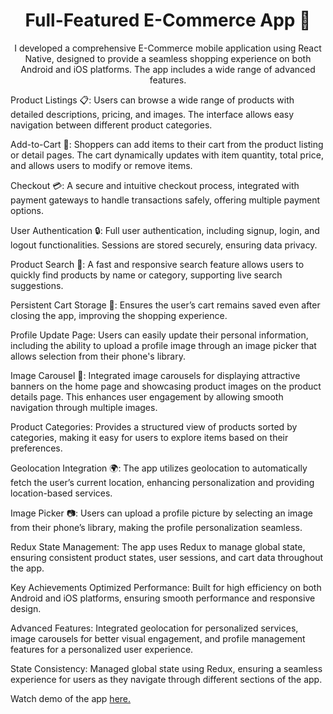 <h1 align="center" id="title">Full-Featured E-Commerce App 📱</h1>

<p align="center" id="description" > I developed a comprehensive E-Commerce mobile application using React Native, designed to provide a seamless shopping experience on both Android and iOS platforms. The app includes a wide range of advanced features.</p>



Product Listings 📋: Users can browse a wide range of products with detailed descriptions, pricing, and images. The interface allows easy navigation between different product categories.

Add-to-Cart 🛒: Shoppers can add items to their cart from the product listing or detail pages. The cart dynamically updates with item quantity, total price, and allows users to modify or remove items.

Checkout 💳: A secure and intuitive checkout process, integrated with payment gateways to handle transactions safely, offering multiple payment options.

User Authentication 🔒: Full user authentication, including signup, login, and logout functionalities. Sessions are stored securely, ensuring data privacy.

Product Search 🔎: A fast and responsive search feature allows users to quickly find products by name or category, supporting live search suggestions.

Persistent Cart Storage 🛑: Ensures the user’s cart remains saved even after closing the app, improving the shopping experience.

Profile Update Page: Users can easily update their personal information, including the ability to upload a profile image through an image picker that allows selection from their phone's library.

Image Carousel 🎠: Integrated image carousels for displaying attractive banners on the home page and showcasing product images on the product details page. This enhances user engagement by allowing smooth navigation through multiple images.

Product Categories: Provides a structured view of products sorted by categories, making it easy for users to explore items based on their preferences.

Geolocation Integration 🌍: The app utilizes geolocation to automatically fetch the user’s current location, enhancing personalization and providing location-based services.

Image Picker 📷: Users can upload a profile picture by selecting an image from their phone’s library, making the profile personalization seamless.

Redux State Management: The app uses Redux to manage global state, ensuring consistent product states, user sessions, and cart data throughout the app.

Key Achievements
Optimized Performance: Built for high efficiency on both Android and iOS platforms, ensuring smooth performance and responsive design.

Advanced Features: Integrated geolocation for personalized services, image carousels for better visual engagement, and profile management features for a personalized user experience.

State Consistency: Managed global state using Redux, ensuring a seamless experience for users as they navigate through different sections of the app.

Watch demo of the app <a href="https://drive.google.com/file/d/1gtNUrWFhXR4b7ek0iFfeL37Z0Pml2tW9/view?usp=sharing" target="_blank" rel="noopener noreferrer">here.</a>
